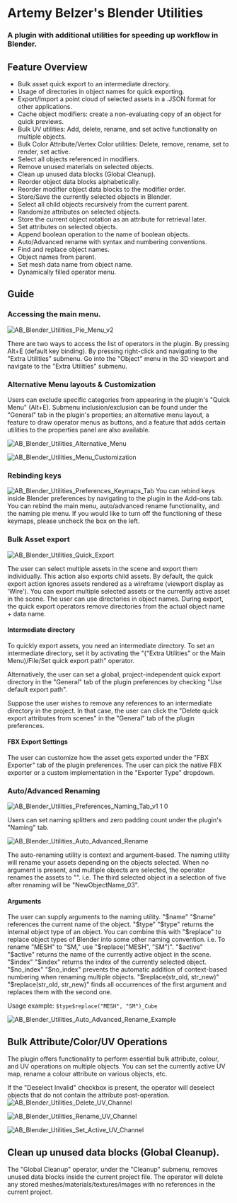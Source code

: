 # Artemy Belzer's Blender Utilities
### A plugin with additional utilities for speeding up workflow in Blender.
## Feature Overview
* Bulk asset quick export to an intermediate directory.
* Usage of directories in object names for quick exporting.
* Export/Import a point cloud of selected assets in a .JSON format for other applications.
* Cache object modifiers: create a non-evaluating copy of an object for quick previews.
* Bulk UV utilities: Add, delete, rename, and set active functionality on multiple objects.
* Bulk Color Attribute/Vertex Color utilities: Delete, remove, rename, set to render, set active.
* Select all objects referenced in modifiers.
* Remove unused materials on selected objects.
* Clean up unused data blocks (Global Cleanup).
* Reorder object data blocks alphabetically.
* Reorder modifier object data blocks to the modifier order.
* Store/Save the currently selected objects in Blender.
* Select all child objects recursively from the current parent.
* Randomize attributes on selected objects.
* Store the current object rotation as an attribute for retrieval later.
* Set attributes on selected objects.
* Append boolean operation to the name of boolean objects.
* Auto/Advanced rename with syntax and numbering conventions.
* Find and replace object names.
* Object names from parent.
* Set mesh data name from object name.
* Dynamically filled operator menu.

## Guide
### Accessing the main menu.
![AB_Blender_Utilities_Pie_Menu_v2](https://github.com/ArtemyBelzer/AB-Blender-Utilities/assets/143417950/1e80f22e-d4cf-420f-b9c5-c86cb48bbd5b)

There are two ways to access the list of operators in the plugin.
By pressing Alt+E (default key binding).
By pressing right-click and navigating to the "Extra Utilities" submenu.
Go into the "Object" menu in the 3D viewport and navigate to the "Extra Utilities" submenu.

### Alternative Menu layouts & Customization
Users can exclude specific categories from appearing in the plugin's "Quick Menu" (Alt+E). Submenu inclusion/exclusion can be found under the "General" tab in the plugin's properties; an alternative menu layout, a feature to draw operator menus as buttons, and a feature that adds certain utilities to the properties panel are also available.

![AB_Blender_Utilities_Alternative_Menu](https://github.com/ArtemyBelzer/AB-Blender-Utilities/assets/143417950/2df8adb4-52ce-4d3f-942f-8c8136a3d300)

![AB_Blender_Utilities_Menu_Customization](https://github.com/ArtemyBelzer/AB-Blender-Utilities/assets/143417950/346159ec-5c27-49bb-af45-4a7d2113ea40)

### Rebinding keys
![AB_Blender_Utilities_Preferences_Keymaps_Tab](https://github.com/ArtemyBelzer/AB-Blender-Utilities/assets/143417950/02b4e24d-4806-4ece-89e0-1ebb74bc18f2)
You can rebind keys inside Blender preferences by navigating to the plugin in the Add-ons tab. You can rebind the main menu, auto/advanced rename functionality, and the naming pie menu. If you would like to turn off the functioning of these keymaps, please uncheck the box on the left.

### Bulk Asset export
![AB_Blender_Utilities_Quick_Export](https://github.com/ArtemyBelzer/Artemy-Belzers-Blender-Utilities/assets/143417950/f51879e4-5c32-4a20-b7a7-e7ed898d0e77)

The user can select multiple assets in the scene and export them individually. This action also exports child assets. By default, the quick export action ignores assets rendered as a wireframe (viewport display as 'Wire'). You can export multiple selected assets or the currently active asset in the scene. The user can use directories in object names. During export, the quick export operators remove directories from the actual object name + data name.

#### Intermediate directory
To quickly export assets, you need an intermediate directory. To set an intermediate directory, set it by activating the "("Extra Utilities" or the Main Menu)/File/Set quick export path" operator.

Alternatively, the user can set a global, project-independent quick export directory in the "General" tab of the plugin preferences by checking "Use default export path".


Suppose the user wishes to remove any references to an intermediate directory in the project. In that case, the user can click the "Delete quick export attributes from scenes" in the "General" tab of the plugin preferences.

#### FBX Export Settings

The user can customize how the asset gets exported under the "FBX Exporter" tab of the plugin preferences. The user can pick the native FBX exporter or a custom implementation in the "Exporter Type" dropdown.

### Auto/Advanced Renaming
![AB_Blender_Utilities_Preferences_Naming_Tab_v1 1 0](https://github.com/ArtemyBelzer/AB-Blender-Utilities/assets/143417950/706b1a21-0456-4041-ae09-80352360d325)

Users can set naming splitters and zero padding count under the plugin's "Naming" tab.

![AB_Blender_Utilities_Auto_Advanced_Rename](https://github.com/ArtemyBelzer/Artemy-Belzers-Blender-Utilities/assets/143417950/8c4ce9ac-6a94-47c7-b074-807e9d102261)

The auto-renaming utility is context and argument-based. The naming utility will rename your assets depending on the objects selected. When no argument is present, and multiple objects are selected, the operator renames the assets to "<New Name><Splitter><Count>". i.e. The third selected object in a selection of five after renaming will be "NewObjectName_03".
#### Arguments
The user can supply arguments to the naming utility.
"$name"
"$name" references the current name of the object.
"$type"
"$type" returns the internal object type of an object. You can combine this with "$replace" to replace object types of Blender into some other naming convention. i.e. To rename "MESH" to "SM," use "$replace("MESH", "SM")".
"$active"
"$active" returns the name of the currently active object in the scene.
"$index"
"$index" returns the index of the currently selected object.
"$no_index"
"$no_index" prevents the automatic addition of context-based numbering when renaming multiple objects.
"$replace(str_old, str_new)"
"$replace(str_old, str_new)" finds all occurrences of the first argument and replaces them with the second one.

Usage example:
`$type$replace("MESH", "SM")_Cube`

![AB_Blender_Utilities_Auto_Advanced_Rename_Example](https://github.com/ArtemyBelzer/Artemy-Belzers-Blender-Utilities/assets/143417950/42a6cf37-e531-421e-83f1-baf1dbdb40ec)


## Bulk Attribute/Color/UV Operations
The plugin offers functionality to perform essential bulk attribute, colour, and UV operations on multiple objects. You can set the currently active UV map, rename a colour attribute on various objects, etc.

If the "Deselect Invalid" checkbox is present, the operator will deselect objects that do not contain the attribute post-operation.
![AB_Blender_Utilities_Delete_UV_Channel](https://github.com/ArtemyBelzer/Artemy-Belzers-Blender-Utilities/assets/143417950/184cd50e-5f3c-4233-a53c-206d569bfd96)

![AB_Blender_Utilities_Rename_UV_Channel](https://github.com/ArtemyBelzer/Artemy-Belzers-Blender-Utilities/assets/143417950/2ed05bb0-7acd-469b-ab28-4992690fb127)

![AB_Blender_Utilities_Set_Active_UV_Channel](https://github.com/ArtemyBelzer/Artemy-Belzers-Blender-Utilities/assets/143417950/67a9477a-9477-4192-b663-d7a343cca7af)



##  Clean up unused data blocks (Global Cleanup).
The "Global Cleanup" operator, under the "Cleanup" submenu, removes unused data blocks inside the current project file. The operator will delete any stored meshes/materials/textures/images with no references in the current project.
